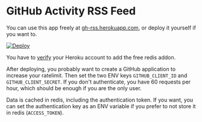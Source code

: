 # GitHub Activity RSS Feed

You can use this app freely at [gh-rss.herokuapp.com](https://gh-rss.herokuapp.com/), or deploy it yourself if you want to.

[![Deploy](https://www.herokucdn.com/deploy/button.png)](https://heroku.com/deploy?template=https://github.com/stefansundin/github-activity)

You have to [verify](https://heroku.com/verify) your Heroku account to add the free redis addon.

After deploying, you probably want to create a GitHub application to increase your ratelimit. Then set the two ENV keys `GITHUB_CLIENT_ID` and `GITHUB_CLIENT_SECRET`. If you don't authenticate, you have 60 requests per hour, which should be enough if you are the only user.

Data is cached in redis, including the authentication token. If you want, you can set the authentication key as an ENV variable if you prefer to not store it in redis (`ACCESS_TOKEN`).
